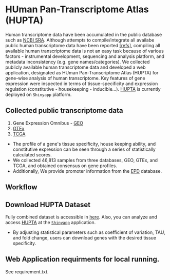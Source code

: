 # HUman Pan-Transcriptome Atlas (HUPTA)
Human transcriptome data have been accumulated in the public database such as [NCBI SRA](https://www.ncbi.nlm.nih.gov/sra). Although attempts to compile/integrate all availabe public human transcriptome data have been reported [[refs]](https://maayanlab.cloud/archs4/), compiling all available human transcriptome data is not an easy task because of various factors - instrumental development, sequencing and analysis platform, and metadata inconsistency (e.g. gene names/categories). We collected publicly available human transcriptome data and developed a web application, designated as HUman Pan-Transcriptome Atlas (HUPTA) for gene-wise analysis of human transcriptome. Key features of gene expression were inspected in terms of tissue-specificity and expression regulation (constitutive - housekeeping - inducible...). [HUPTA]( https://ybq7u4-park-jungjoon.shinyapps.io/hupta/) is currently deployed on ```Shinyapp``` platform.

## Collected public transcriptome data
1. Gene Expression Omnibus - [GEO](https://www.ncbi.nlm.nih.gov/geo/)
2. [GTEx](https://gtexportal.org/home/)
3. [TCGA](https://www.cancer.gov/ccg/research/genome-sequencing/tcga)

+ The profile of a gene's tissue specificity, house keeping ability, and constitutive expression can be seen through a series of statistically calculated scores.
+ We collected 46,813 samples from three databases, GEO, GTEx, and TCGA, and obtained consensus on gene profiles.
+ Additionally, We provide promoter information from the [EPD](https://epd.expasy.org/epd/) database.

## Workflow


## Download HUPTA Dataset
Fully combined dataset is accessible in [here](). Also, you can analyze and access [HUPTA](https://ybq7u4-park-jungjoon.shinyapps.io/hupta/) at the [```Shinyapp```](https://shiny.posit.co/py/) application. 
+ By adjusting statistical parameters such as coefficient of variation, TAU, and fold change, users can download genes with the desired tissue specificity.

## Web Application requirments for local running.
See requirement.txt.
